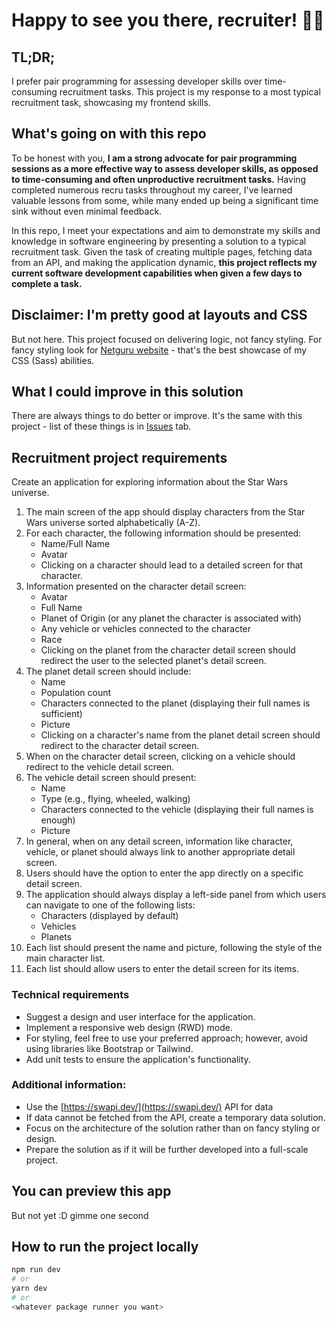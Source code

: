 
#  Happy to see you there, recruiter! 👋🏻
## TL;DR;
I prefer pair programming for assessing developer skills over time-consuming recruitment tasks. This project is my response to a most typical recruitment task, showcasing my frontend skills.

## What's going on with this repo
To be honest with you, **I am a strong advocate for pair programming sessions as a more effective way to assess developer skills, as opposed to time-consuming and often unproductive recruitment tasks.** Having completed numerous recru tasks throughout my career, I've learned valuable lessons from some, while many ended up being a significant time sink without even minimal feedback.  
  
In this repo, I meet your expectations and aim to demonstrate my skills and knowledge in software engineering by presenting a solution to a typical recruitment task. Given the task of creating multiple pages, fetching data from an API, and making the application dynamic, **this project reflects my current software development capabilities when given a few days to complete a task.**

## Disclaimer: I'm pretty good at layouts and CSS
But not here. This project focused on delivering logic, not fancy styling. For fancy styling look for [Netguru website](https://www.netguru.com/) - that's the best showcase of my CSS (Sass) abilities. 

## What I could improve in this solution
There are always things to do better or improve. It's the same with this project - list of these things is in [Issues](https://github.com/kacperwalter/typical-recru-project/issues) tab.

## Recruitment project requirements
Create an application for exploring information about the Star Wars universe.
1.  The main screen of the app should display characters from the Star Wars universe sorted alphabetically (A-Z).
2.  For each character, the following information should be presented:
    -   Name/Full Name
    -   Avatar
    -   Clicking on a character should lead to a detailed screen for that character.
3.  Information presented on the character detail screen:
    -   Avatar
    -   Full Name
    -   Planet of Origin (or any planet the character is associated with)
    -   Any vehicle or vehicles connected to the character
    -   Race
    -   Clicking on the planet from the character detail screen should redirect the user to the selected planet's detail screen.
4.  The planet detail screen should include:
    -   Name
    -   Population count
    -   Characters connected to the planet (displaying their full names is sufficient)
    -   Picture
    -   Clicking on a character's name from the planet detail screen should redirect to the character detail screen.
5.  When on the character detail screen, clicking on a vehicle should redirect to the vehicle detail screen.
6.  The vehicle detail screen should present:
    -   Name
    -   Type (e.g., flying, wheeled, walking)
    -   Characters connected to the vehicle (displaying their full names is enough)
    -   Picture
7.  In general, when on any detail screen, information like character, vehicle, or planet should always link to another appropriate detail screen.
8.  Users should have the option to enter the app directly on a specific detail screen.
9.  The application should always display a left-side panel from which users can navigate to one of the following lists:
    -   Characters (displayed by default)
    -   Vehicles
    -   Planets
10.  Each list should present the name and picture, following the style of the main character list.
11.  Each list should allow users to enter the detail screen for its items.

### Technical requirements
-   Suggest a design and user interface for the application.
-   Implement a responsive web design (RWD) mode.
-   For styling, feel free to use your preferred approach; however, avoid using libraries like Bootstrap or Tailwind.
-   Add unit tests to ensure the application's functionality.

### Additional information:
-   Use the [https://swapi.dev/](https://swapi.dev/) API for data
-   If data cannot be fetched from the API, create a temporary data solution.
-   Focus on the architecture of the solution rather than on fancy styling or design.
-   Prepare the solution as if it will be further developed into a full-scale project.

## You can preview this app
But not yet :D gimme one second 

## How to run the project locally
```bash
npm run dev
# or
yarn dev
# or
<whatever package runner you want>
```
